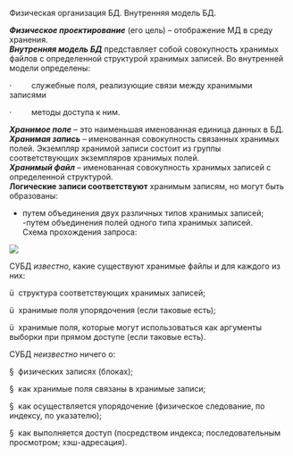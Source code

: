 Физическая организация БД. Внутренняя модель БД.


**_Физическое проектирование_** (его цель) – отображение МД в среду хранения.  
**_Внутренняя модель БД_** представляет собой совокупность хранимых файлов с определенной структурой хранимых записей. Во внутренней модели определены:

·         служебные поля, реализующие связи между хранимыми записями

·         методы доступа к ним.

**_Хранимое поле_** – это наименьшая именованная единица данных в БД.  
**_Хранимая запись_** – именованная совокупность связанных хранимых полей. Экземпляр хранимой записи состоит из группы соответствующих экземпляров хранимых полей.  
**_Хранимый файл_** – именованная совокупность хранимых записей с определенной структурой.  
**Логические записи соответствуют** хранимым записям, но могут быть образованы:  
- путем объединения двух различных типов хранимых записей;  
-путем объединения полей одного типа хранимых записей.  
Схема прохождения запроса:

![](file:///C:/Users/BADF~1/AppData/Local/Temp/msohtmlclip1/01/clip_image002.jpg)

СУБД _известно_, какие существуют хранимые файлы и для каждого из них:

ü  структура соответствующих хранимых записей;

ü  хранимые поля упорядочения (если таковые есть);

ü  хранимые поля, которые могут использоваться как аргументы выборки при прямом доступе (если таковые есть).

СУБД _неизвестно_ ничего о:

§  физических записях (блоках);

§  как хранимые поля связаны в хранимые записи;

§  как осуществляется упорядочение (физическое следование, по индексу, по указателю);

§  как выполняется доступ (посредством индекса; последовательным просмотром; хэш-адресация).


